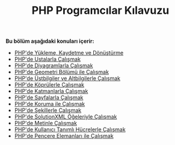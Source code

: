 ﻿---
title: PHP Programcılar Kılavuzu
type: docs
weight: 20
url: /tr/java/php-programmers-guide/
---
**Bu bölüm aşağıdaki konuları içerir:**

- [PHP'de Yükleme, Kaydetme ve Dönüştürme](/diagram/tr/java/loading-2c-saving-and-converting-in-php/)
- [PHP'de Ustalarla Çalışmak](/diagram/tr/java/working-with-masters-in-php/)
- [PHP'de Diyagramlarla Çalışmak](/diagram/tr/java/working-with-diagrams-in-php/)
- [PHP'de Geometri Bölümü ile Çalışmak](/diagram/tr/java/working-with-geometry-section-in-php/)
- [PHP'de Üstbilgiler ve Altbilgilerle Çalışmak](/diagram/tr/java/working-with-headers-and-footers-in-php/)
- [PHP'de Köprülerle Çalışmak](/diagram/tr/java/working-with-hyperlinks-in-php/)
- [PHP'de Katmanlarla Çalışmak](/diagram/tr/java/working-with-layers-in-php/)
- [PHP'de Sayfalarla Çalışmak](/diagram/tr/java/working-with-pages-in-php/)
- [PHP'de Koruma ile Çalışmak](/diagram/tr/java/working-with-protection-in-php/)
- [PHP'de Şekillerle Çalışmak](/diagram/tr/java/working-with-shapes-in-php/)
- [PHP'de SolutionXML Öğeleriyle Çalışmak](/diagram/tr/java/working-with-solutionxml-elements-in-php/)
- [PHP'de Metinle Çalışmak](/diagram/tr/java/working-with-text-in-php/)
- [PHP'de Kullanıcı Tanımlı Hücrelerle Çalışmak](/diagram/tr/java/working-with-user-defined-cells-in-php/)
- [PHP'de Pencere Elemanları ile Çalışmak](/diagram/tr/java/working-with-window-elements-in-php/)

